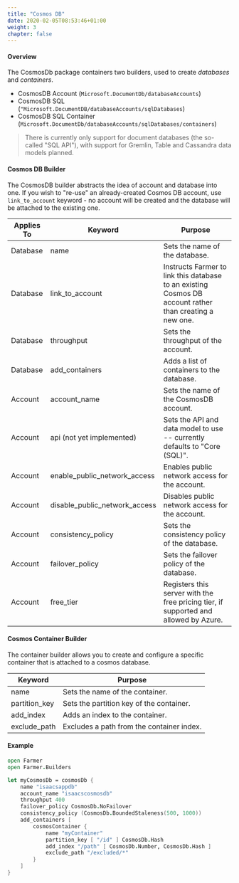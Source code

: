 ```yaml
---
title: "Cosmos DB"
date: 2020-02-05T08:53:46+01:00
weight: 3
chapter: false
---
```


#### Overview
The CosmosDb package containers two builders, used to create *databases* and *containers*.

* CosmosDB Account (`Microsoft.DocumentDb/databaseAccounts`)
* CosmosDB SQL (`"Microsoft.DocumentDB/databaseAccounts/sqlDatabases`)
* CosmosDB SQL Container (`Microsoft.DocumentDb/databaseAccounts/sqlDatabases/containers`)

> There is currently only support for document databases (the so-called "SQL API"), with support for Gremlin, Table and Cassandra data models planned.

#### Cosmos DB Builder
The CosmosDB builder abstracts the idea of account and database into one. If you wish to "re-use" an already-created Cosmos DB account, use `link_to_account` keyword - no account will be created and the database will be attached to the existing one.

| Applies To | Keyword | Purpose |
|-|-|-|
| Database | name | Sets the name of the database. |
| Database | link_to_account | Instructs Farmer to link this database to an existing Cosmos DB account rather than creating a new one. |
| Database | throughput | Sets the throughput of the account. |
| Database | add_containers | Adds a list of containers to the database. |
| Account | account_name | Sets the name of the CosmosDB account. |
| Account | api (not yet implemented) | Sets the API and data model to use -- currently defaults to "Core (SQL)". |
| Account | enable_public_network_access | Enables public network access for the account. |
| Account | disable_public_network_access | Disables public network access for the account. |
| Account | consistency_policy | Sets the consistency policy of the database. |
| Account | failover_policy | Sets the failover policy of the database. |
| Account | free_tier | Registers this server with the free pricing tier, if supported and allowed by Azure. |

#### Cosmos Container Builder
The container builder allows you to create and configure a specific container that is attached to a cosmos database.

| Keyword | Purpose |
|-|-|
| name | Sets the name of the container. |
| partition_key | Sets the partition key of the container. |
| add_index | Adds an index to the container. |
| exclude_path | Excludes a path from the container index. |

#### Example
```fsharp
open Farmer
open Farmer.Builders

let myCosmosDb = cosmosDb {
    name "isaacsappdb"
    account_name "isaacscosmosdb"
    throughput 400
    failover_policy CosmosDb.NoFailover
    consistency_policy (CosmosDb.BoundedStaleness(500, 1000))
    add_containers [
        cosmosContainer {
            name "myContainer"
            partition_key [ "/id" ] CosmosDb.Hash
            add_index "/path" [ CosmosDb.Number, CosmosDb.Hash ]
            exclude_path "/excluded/*"
        }
    ]
}
```
